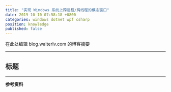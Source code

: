 ```yaml
---
title: "实现 Windows 系统上跨进程/跨线程的模态窗口"
date: 2019-10-10 07:58:18 +0800
categories: windows dotnet wpf csharp
position: knowledge
published: false
---
```


在此处编辑 blog.walterlv.com 的博客摘要

---

<div id="toc"></div>

## 标题

---

**参考资料**